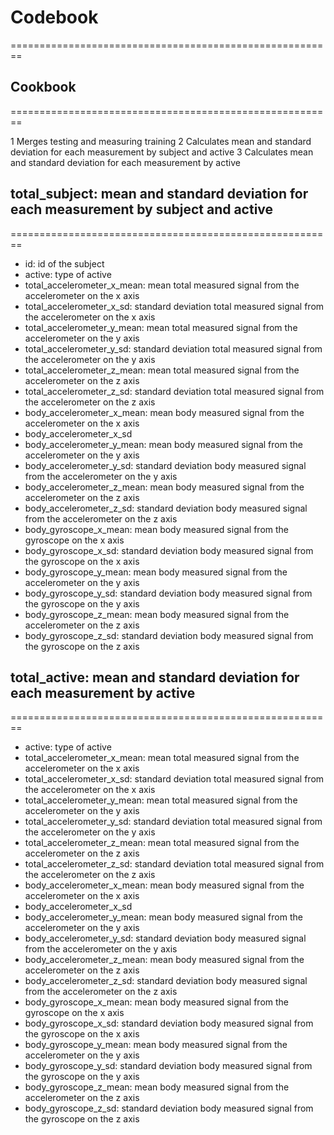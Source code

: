 # Codebook
========================================================

## Cookbook
========================================================

1 Merges testing and measuring training
2 Calculates mean and standard deviation for each measurement by subject and active
3 Calculates mean and standard deviation for each measurement by active

## total_subject: mean and standard deviation for each measurement by subject and active
========================================================

+ id: id of the subject
+ active: type of active
+ total_accelerometer_x_mean: mean total measured signal from the accelerometer on the x axis
+ total_accelerometer_x_sd: standard deviation total measured signal from the accelerometer on the x axis
+ total_accelerometer_y_mean: mean total measured signal from the accelerometer on the y axis 
+ total_accelerometer_y_sd: standard deviation total measured signal from the accelerometer on the y axis
+ total_accelerometer_z_mean: mean total measured signal from the accelerometer on the z axis
+ total_accelerometer_z_sd: standard deviation total measured signal from the accelerometer on the z axis
+ body_accelerometer_x_mean: mean body measured signal from the accelerometer on the x axis
+ body_accelerometer_x_sd
+ body_accelerometer_y_mean: mean body measured signal from the accelerometer on the y axis
+ body_accelerometer_y_sd: standard deviation body measured signal from the accelerometer on the y axis
+ body_accelerometer_z_mean: mean body measured signal from the accelerometer on the z axis
+ body_accelerometer_z_sd: standard deviation body measured signal from the accelerometer on the z axis
+ body_gyroscope_x_mean: mean body measured signal from the gyroscope on the x axis
+ body_gyroscope_x_sd: standard deviation body measured signal from the gyroscope on the x axis
+ body_gyroscope_y_mean: mean body measured signal from the accelerometer on the y axis
+ body_gyroscope_y_sd: standard deviation body measured signal from the gyroscope on the y axis
+ body_gyroscope_z_mean: mean body measured signal from the accelerometer on the z axis
+ body_gyroscope_z_sd: standard deviation body measured signal from the gyroscope on the z axis  

## total_active: mean and standard deviation for each measurement by active
========================================================

+ active: type of active
+ total_accelerometer_x_mean: mean total measured signal from the accelerometer on the x axis
+ total_accelerometer_x_sd: standard deviation total measured signal from the accelerometer on the x axis
+ total_accelerometer_y_mean: mean total measured signal from the accelerometer on the y axis 
+ total_accelerometer_y_sd: standard deviation total measured signal from the accelerometer on the y axis
+ total_accelerometer_z_mean: mean total measured signal from the accelerometer on the z axis
+ total_accelerometer_z_sd: standard deviation total measured signal from the accelerometer on the z axis
+ body_accelerometer_x_mean: mean body measured signal from the accelerometer on the x axis
+ body_accelerometer_x_sd
+ body_accelerometer_y_mean: mean body measured signal from the accelerometer on the y axis
+ body_accelerometer_y_sd: standard deviation body measured signal from the accelerometer on the y axis
+ body_accelerometer_z_mean: mean body measured signal from the accelerometer on the z axis
+ body_accelerometer_z_sd: standard deviation body measured signal from the accelerometer on the z axis
+ body_gyroscope_x_mean: mean body measured signal from the gyroscope on the x axis
+ body_gyroscope_x_sd: standard deviation body measured signal from the gyroscope on the x axis
+ body_gyroscope_y_mean: mean body measured signal from the accelerometer on the y axis
+ body_gyroscope_y_sd: standard deviation body measured signal from the gyroscope on the y axis
+ body_gyroscope_z_mean: mean body measured signal from the accelerometer on the z axis
+ body_gyroscope_z_sd: standard deviation body measured signal from the gyroscope on the z axis
